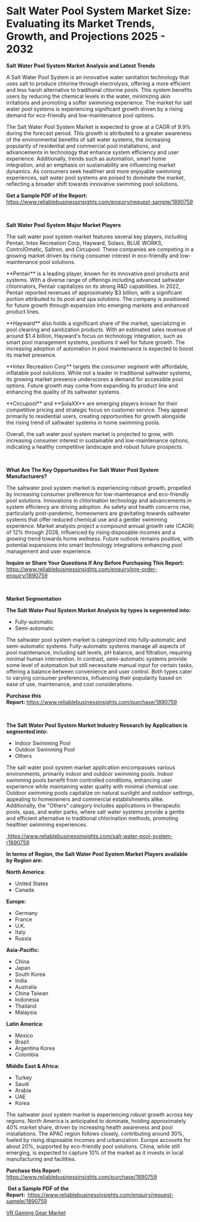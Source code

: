 <p><h1>Salt Water Pool System Market Size: Evaluating its Market Trends, Growth, and Projections 2025 - 2032</h1></p><p><strong>Salt Water Pool System Market Analysis and Latest Trends</strong></p>
<p><p>A Salt Water Pool System is an innovative water sanitation technology that uses salt to produce chlorine through electrolysis, offering a more efficient and less harsh alternative to traditional chlorine pools. This system benefits users by reducing the chemical levels in the water, minimizing skin irritations and promoting a softer swimming experience. The market for salt water pool systems is experiencing significant growth driven by a rising demand for eco-friendly and low-maintenance pool options.</p><p>The Salt Water Pool System Market is expected to grow at a CAGR of 9.9% during the forecast period. This growth is attributed to a greater awareness of the environmental benefits of salt water systems, the increasing popularity of residential and commercial pool installations, and advancements in technology that enhance system efficiency and user experience. Additionally, trends such as automation, smart home integration, and an emphasis on sustainability are influencing market dynamics. As consumers seek healthier and more enjoyable swimming experiences, salt water pool systems are poised to dominate the market, reflecting a broader shift towards innovative swimming pool solutions.</p></p>
<p><strong>Get a Sample PDF of the Report:&nbsp;</strong> <a href="https://www.reliablebusinessinsights.com/enquiry/request-sample/1890759?utm_campaign=2245&utm_medium=2&utm_source=Github&utm_content=ia&utm_term=22022025&utm_id=salt-water-pool-system">https://www.reliablebusinessinsights.com/enquiry/request-sample/1890759</a></p>
<p>&nbsp;</p>
<p><strong>Salt Water Pool System Major Market Players</strong></p>
<p><p>The salt water pool system market features several key players, including Pentair, Intex Recreation Corp, Hayward, Solaxx, BLUE WORKS, ControlOmatic, Saltron, and Circupool. These companies are competing in a growing market driven by rising consumer interest in eco-friendly and low-maintenance pool solutions.</p><p>**Pentair** is a leading player, known for its innovative pool products and systems. With a diverse range of offerings including advanced saltwater chlorinators, Pentair capitalizes on its strong R&D capabilities. In 2022, Pentair reported revenues of approximately $3 billion, with a significant portion attributed to its pool and spa solutions. The company is positioned for future growth through expansion into emerging markets and enhanced product lines.</p><p>**Hayward** also holds a significant share of the market, specializing in pool cleaning and sanitization products. With an estimated sales revenue of around $1.4 billion, Hayward's focus on technology integration, such as smart pool management systems, positions it well for future growth. The increasing adoption of automation in pool maintenance is expected to boost its market presence.</p><p>**Intex Recreation Corp** targets the consumer segment with affordable, inflatable pool solutions. While not a leader in traditional saltwater systems, its growing market presence underscores a demand for accessible pool options. Future growth may come from expanding its product line and enhancing the quality of its saltwater systems.</p><p>**Circupool** and **SolaXX** are emerging players known for their competitive pricing and strategic focus on customer service. They appeal primarily to residential users, creating opportunities for growth alongside the rising trend of saltwater systems in home swimming pools.</p><p>Overall, the salt water pool system market is projected to grow, with increasing consumer interest in sustainable and low-maintenance options, indicating a healthy competitive landscape and robust future prospects.</p></p>
<p>&nbsp;</p>
<p><strong>What Are The Key Opportunities For Salt Water Pool System Manufacturers?</strong></p>
<p><p>The saltwater pool system market is experiencing robust growth, propelled by increasing consumer preference for low-maintenance and eco-friendly pool solutions. Innovations in chlorination technology and advancements in system efficiency are driving adoption. As safety and health concerns rise, particularly post-pandemic, homeowners are gravitating towards saltwater systems that offer reduced chemical use and a gentler swimming experience. Market analysts project a compound annual growth rate (CAGR) of 12% through 2028, influenced by rising disposable incomes and a growing trend towards home wellness. Future outlook remains positive, with potential expansions into smart technology integrations enhancing pool management and user experience.</p></p>
<p><strong>Inquire or Share Your Questions If Any Before Purchasing This Report:</strong> <a href="https://www.reliablebusinessinsights.com/enquiry/pre-order-enquiry/1890759?utm_campaign=2245&utm_medium=2&utm_source=Github&utm_content=ia&utm_term=22022025&utm_id=salt-water-pool-system">https://www.reliablebusinessinsights.com/enquiry/pre-order-enquiry/1890759</a></p>
<p>&nbsp;</p>
<p><strong>Market Segmentation</strong></p>
<p><strong>The Salt Water Pool System Market Analysis by types is segmented into:</strong></p>
<p><ul><li>Fully-automatic</li><li>Semi-automatic</li></ul></p>
<p><p>The saltwater pool system market is categorized into fully-automatic and semi-automatic systems. Fully-automatic systems manage all aspects of pool maintenance, including salt levels, pH balance, and filtration, requiring minimal human intervention. In contrast, semi-automatic systems provide some level of automation but still necessitate manual input for certain tasks, offering a balance between convenience and user control. Both types cater to varying consumer preferences, influencing their popularity based on ease of use, maintenance, and cost considerations.</p></p>
<p><strong>Purchase this Report:&nbsp;</strong><a href="https://www.reliablebusinessinsights.com/purchase/1890759?utm_campaign=2245&utm_medium=2&utm_source=Github&utm_content=ia&utm_term=22022025&utm_id=salt-water-pool-system">https://www.reliablebusinessinsights.com/purchase/1890759</a></p>
<p>&nbsp;</p>
<p><strong>The Salt Water Pool System Market Industry Research by Application is segmented into:</strong></p>
<p><ul><li>Indoor Swimming Pool</li><li>Outdoor Swimming Pool</li><li>Others</li></ul></p>
<p><p>The salt water pool system market application encompasses various environments, primarily indoor and outdoor swimming pools. Indoor swimming pools benefit from controlled conditions, enhancing user experience while maintaining water quality with minimal chemical use. Outdoor swimming pools capitalize on natural sunlight and outdoor settings, appealing to homeowners and commercial establishments alike. Additionally, the "Others" category includes applications in therapeutic pools, spas, and water parks, where salt water systems provide a gentle and efficient alternative to traditional chlorination methods, promoting healthier swimming experiences.</p></p>
<p><a href="https://www.reliablebusinessinsights.com/salt-water-pool-system-r1890759?utm_campaign=2245&utm_medium=2&utm_source=Github&utm_content=ia&utm_term=22022025&utm_id=salt-water-pool-system">&nbsp;https://www.reliablebusinessinsights.com/salt-water-pool-system-r1890759</a></p>
<p><strong>In terms of Region, the Salt Water Pool System Market Players available by Region are:</strong></p>
<p>
    <p> <strong> North America: </strong>
        <ul>
            <li>United States</li>
            <li>Canada</li>
        </ul>
        </p> 
    <p> <strong> Europe: </strong>
        <ul>
            <li>Germany</li>
            <li>France</li>
            <li>U.K.</li>
            <li>Italy</li>
            <li>Russia</li>
        </ul>
        </p> 
    <p> <strong> Asia-Pacific: </strong>
        <ul>
            <li>China</li>
            <li>Japan</li>
            <li>South Korea</li>
            <li>India</li>
            <li>Australia</li>
            <li>China Taiwan</li>
            <li>Indonesia</li>
            <li>Thailand</li>
            <li>Malaysia</li>
        </ul>
        </p> 
    <p> <strong> Latin America: </strong>
        <ul>
            <li>Mexico</li>
            <li>Brazil</li>
            <li>Argentina Korea</li>
            <li>Colombia</li>
        </ul>
        </p> 
    <p> <strong> Middle East & Africa: </strong>
        <ul>
            <li>Turkey</li>
            <li>Saudi</li>
            <li>Arabia</li>
            <li>UAE</li>
            <li>Korea</li>
        </ul>
    </p>
    </p>
<p><p>The saltwater pool system market is experiencing robust growth across key regions. North America is anticipated to dominate, holding approximately 40% market share, driven by increasing health awareness and pool installations. The APAC region follows closely, contributing around 30%, fueled by rising disposable incomes and urbanization. Europe accounts for about 20%, supported by eco-friendly pool solutions. China, while still emerging, is expected to capture 10% of the market as it invests in local manufacturing and facilities.</p></p>
<p><strong>Purchase this Report: </strong><a href="https://www.reliablebusinessinsights.com/purchase/1890759?utm_campaign=2245&utm_medium=2&utm_source=Github&utm_content=ia&utm_term=22022025&utm_id=salt-water-pool-system">https://www.reliablebusinessinsights.com/purchase/1890759</a></p>
<p>&nbsp;<strong>Get a Sample PDF of the Report:&nbsp;&nbsp;</strong><a href="https://www.reliablebusinessinsights.com/enquiry/request-sample/1890759?utm_campaign=2245&utm_medium=2&utm_source=Github&utm_content=ia&utm_term=22022025&utm_id=salt-water-pool-system">https://www.reliablebusinessinsights.com/enquiry/request-sample/1890759</a></p>
<p><strong></strong></p>
<p><p><a href="https://github.com/LilianFaulkner65/Market-Research-Report-List-1/blob/main/vr-gaming-gear-market.md?utm_campaign=2245&utm_medium=2&utm_source=Github&utm_content=ia&utm_term=22022025&utm_id=salt-water-pool-system">VR Gaming Gear Market</a></p></p>